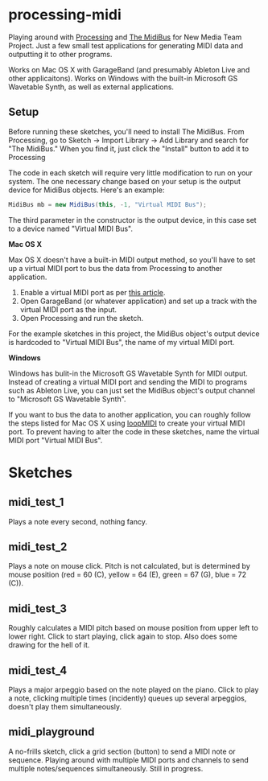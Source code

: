 processing-midi
===============

Playing around with [Processing](http://www.processing.org/) and [The MidiBus](http://www.smallbutdigital.com/themidibus.php) for New Media Team Project. Just a few small test applications for generating MIDI data and outputting it to other programs.

Works on Mac OS X with GarageBand (and presumably Ableton Live and other applicaitons). Works on Windows with the built-in Microsoft GS Wavetable Synth, as well as external applications.

Setup
-----

Before running these sketches, you'll need to install The MidiBus. From Processing, go to Sketch -> Import Library -> Add Library and search for "The MidiBus." When you find it, just click the "Install" button to add it to Processing

The code in each sketch will require very little modification to run on your system. The one necessary change based on your setup is the output device for MidiBus objects. Here's an example: 
```java
MidiBus mb = new MidiBus(this, -1, "Virtual MIDI Bus");
```
The third parameter in the constructor is the output device, in this case set to a device named "Virtual MIDI Bus".

**Mac OS X**

Max OS X doesn't have a built-in MIDI output method, so you'll have to set up a virtual MIDI port to bus the data from Processing to another application.

1) Enable a virtual MIDI port as per [this article](https://www.ableton.com/en/articles/using-virtual-MIDI-buses-live/).    
2) Open GarageBand (or whatever application) and set up a track with the virtual MIDI port as the input.    
3) Open Processing and run the sketch.  

For the example sketches in this project, the MidiBus object's output device is hardcoded to "Virtual MIDI Bus", the name of my virtual MIDI port.  

**Windows**

Windows has bulit-in the Microsoft GS Wavetable Synth for MIDI output. Instead of creating a virtual MIDI port and sending the MIDI to programs such as Ableton Live, you can just set the MidiBus object's output channel to "Microsoft GS Wavetable Synth".

If you want to bus the data to another application, you can roughly follow the steps listed for Mac OS X using [loopMIDI](http://www.tobias-erichsen.de/software/loopmidi.html) to create your virtual MIDI port. To prevent having to alter the code in these sketches, name the virtual MIDI port "Virtual MIDI Bus".

Sketches
========

midi_test_1
-----------

Plays a note every second, nothing fancy.

midi_test_2
-----------

Plays a note on mouse click. Pitch is not calculated, but is determined by mouse position (red = 60 (C), yellow = 64 (E), green = 67 (G), blue = 72 (C)).

midi_test_3
-----------

Roughly calculates a MIDI pitch based on mouse position from upper left to lower right. Click to start playing, click again to stop. Also does some drawing for the hell of it.

midi_test_4
-----------

Plays a major arpeggio based on the note played on the piano. Click to play a note, clicking multiple times (incidently) queues up several arpeggios, doesn't play them simultaneously. 

midi_playground
---------------

A no-frills sketch, click a grid section (button) to send a MIDI note or sequence. Playing around with multiple MIDI ports and channels to send multiple notes/sequences simultaneously. Still in progress.

